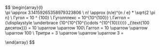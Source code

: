 $$
\begin{array}{l}   
 \pi \approx 3.14159265358979323806 \\
n! \approx (n/e)^{n / e} * \sqrt{2 \pi n} \\
Гугол = 10 ^ {100} \\
Гуголплекс = 10^{10^{100}} \\
Гиггол = {\displaystyle \underbrace {10^{10^{10^{\cdots ^{10^{10}}}}}} _{\text{100 десяток}}} = 10 \uparrow \uparrow 100\\
Гаггол = 10 \uparrow \uparrow \uparrow 100 \\
Тритри = 3 \uparrow \uparrow \uparrow 3 =

\end{array} 
$$